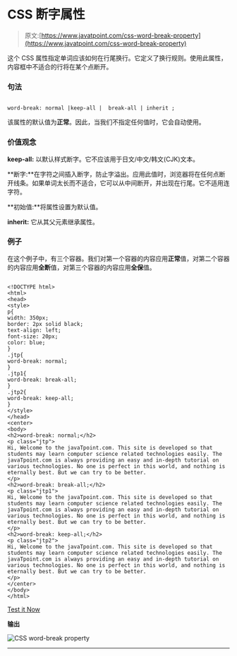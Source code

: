 # CSS 断字属性

> 原文:[https://www.javatpoint.com/css-word-break-property](https://www.javatpoint.com/css-word-break-property)

这个 CSS 属性指定单词应该如何在行尾换行。它定义了换行规则。使用此属性，内容框中不适合的行将在某个点断开。

### 句法

```

word-break: normal |keep-all |  break-all | inherit ;  

```

该属性的默认值为**正常**。因此，当我们不指定任何值时，它会自动使用。

### 价值观念

**keep-all:** 以默认样式断字。它不应该用于日文/中文/韩文(CJK)文本。

**断字:**在字符之间插入断字，防止字溢出。应用此值时，浏览器将在任何点断开线条。如果单词太长而不适合，它可以从中间断开，并出现在行尾。它不适用连字符。

**初始值:**将属性设置为默认值。

**inherit:** 它从其父元素继承属性。

### 例子

在这个例子中，有三个容器。我们对第一个容器的内容应用**正常**值，对第二个容器的内容应用**全断**值，对第三个容器的内容应用**全保**值。

```

<!DOCTYPE html>
<html>
<head>
<style>
p{
width: 350px;
border: 2px solid black;
text-align: left;
font-size: 20px;
color: blue;
}
.jtp{
word-break: normal;
}
.jtp1{
word-break: break-all;
}
.jtp2{
word-break: keep-all;
}
</style>
</head>
<center>
<body>
<h2>word-break: normal;</h2>
<p class="jtp">
Hi, Welcome to the javaTpoint.com. This site is developed so that students may learn computer science related technologies easily. The javaTpoint.com is always providing an easy and in-depth tutorial on various technologies. No one is perfect in this world, and nothing is eternally best. But we can try to be better.
</p>
<h2>word-break: break-all;</h2>
<p class="jtp1">
Hi, Welcome to the javaTpoint.com. This site is developed so that students may learn computer science related technologies easily. The javaTpoint.com is always providing an easy and in-depth tutorial on various technologies. No one is perfect in this world, and nothing is eternally best. But we can try to be better.
</p>
<h2>word-break: keep-all;</h2>
<p class="jtp2">
Hi, Welcome to the javaTpoint.com. This site is developed so that students may learn computer science related technologies easily. The javaTpoint.com is always providing an easy and in-depth tutorial on various technologies. No one is perfect in this world, and nothing is eternally best. But we can try to be better.
</p>
</center>
</body>
</html>

```

[Test it Now](https://www.javatpoint.com/oprweb/test.jsp?filename=css-word-break-property1)

**输出**

![CSS word-break property](../Images/1410dcdec9a2d155604820eac4628709.png)

* * *